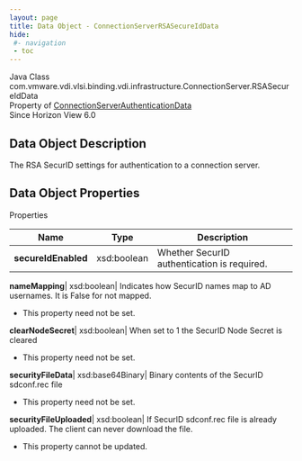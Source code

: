 ```yaml
---
layout: page
title: Data Object - ConnectionServerRSASecureIdData
hide:
 #- navigation
 - toc
---
```






Java Class
    com.vmware.vdi.vlsi.binding.vdi.infrastructure.ConnectionServer.RSASecureIdData  
Property of
     [ConnectionServerAuthenticationData](vdi.infrastructure.ConnectionServer.AuthenticationData.md#field_detail)  
Since 
    Horizon View 6.0

## Data Object Description 

The RSA SecurID settings for authentication to a connection server. 

## Data Object Properties

Properties

Name |  Type |  Description   
---|---|---  
**secureIdEnabled**|  xsd:boolean|  Whether SecurID authentication is required.   
  
**nameMapping**|  xsd:boolean|  Indicates how SecurID names map to AD usernames. It is False for not mapped.   


* This property need not be set.

  
**clearNodeSecret**|  xsd:boolean|  When set to 1 the SecurID Node Secret is cleared   


* This property need not be set.

  
**securityFileData**|  xsd:base64Binary|  Binary contents of the SecurID sdconf.rec file   


* This property need not be set.

  
**securityFileUploaded**|  xsd:boolean|  If SecurID sdconf.rec file is already uploaded. The client can never download the file.   


* This property cannot be updated.

  
  
  
 
  
  

